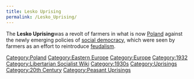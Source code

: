 ```yaml
---
title: Lesko Uprising
permalink: /Lesko_Uprising/
---
```


The **Lesko Uprising**was a revolt of farmers in what is now
[Poland](Republic_of_Poland.md "wikilink") against the newly emerging
policies of [social democracy](Social_Democracy.md "wikilink"), which were
seen by farmers as an effort to reintroduce
[feudalism](feudalism.md "wikilink").

[Category:Poland](Category:Poland.md "wikilink") [Category:Eastern
Europe](Category:Eastern_Europe.md "wikilink")
[Category:Europe](Category:Europe.md "wikilink")
[Category:1932](Category:1932.md "wikilink") [Category:Libertarian
Socialist Wiki](Category:Libertarian_Socialist_Wiki.md "wikilink")
[Category:1930s](Category:1930s.md "wikilink")
[Category:Uprisings](Category:Uprisings.md "wikilink") [Category:20th
Century](Category:20th_Century.md "wikilink") [Category:Peasant
Uprisings](Category:Peasant_Uprisings.md "wikilink")